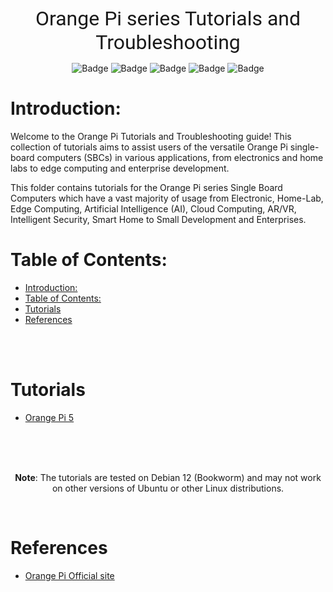 <br>

<center>

<font size="6" face="roboto">Orange Pi series Tutorials and Troubleshooting</font>

</center>

<div align="center">

![Badge](https://badgen.net/github/license/kaveh-kaviani/tutorials?color=red)
![Badge](https://badgen.net/github/forks/kaveh-kaviani/tutorials?icon=git&color=blue)
![Badge](https://badgen.net/github/watchers/kaveh-kaviani/tutorials?icon=awesome&color=green)
![Badge](https://badgen.net/github/stars/kaveh-kaviani/kaveh-kaviani?icon=graphql&color=blue)
![Badge](https://badgen.net/github/commits/kaveh-kaviani/tutorials?icon=graphql&color=red)

</div>

# Introduction:

Welcome to the Orange Pi Tutorials and Troubleshooting guide! This collection of tutorials aims to assist users of the versatile Orange Pi single-board computers (SBCs) in various applications, from electronics and home labs to edge computing and enterprise development.

This folder contains tutorials for the Orange Pi series Single Board Computers which have a vast majority of usage from Electronic, Home-Lab, Edge Computing, Artificial Intelligence (AI), Cloud Computing, AR/VR, Intelligent Security, Smart Home to Small Development and Enterprises.

# Table of Contents:

- [Introduction:](#introduction)
- [Table of Contents:](#table-of-contents)
- [Tutorials](#tutorials)
- [References](#references)

<br>

<br>

# Tutorials

- [Orange Pi 5](/content/sbc/orange-pi/orange-pi-5/index.md)
  
<br>
  
<br>

<br>

<center>

**Note**: The tutorials are tested on Debian 12 (Bookworm) and may not work on other versions of Ubuntu or other Linux distributions.

</center>

<br>

# References

- [Orange Pi Official site](http://www.orangepi.org/html/hardWare/computerAndMicrocontrollers/index.html)